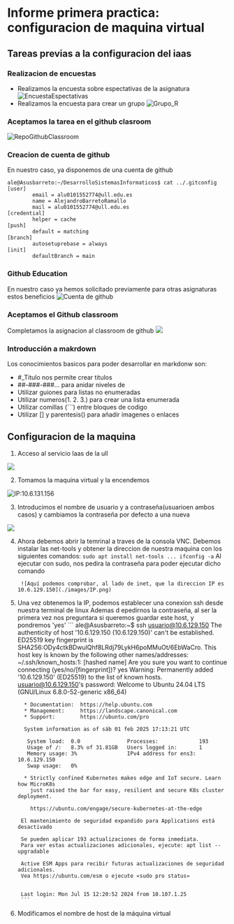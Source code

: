 # Informe primera practica: configuracion de maquina virtual

## Tareas previas a la configuracion del iaas

### Realizacion de encuestas

- Realizamos la encuesta sobre espectativas de la asignatura
![EncuestaEspectativas](./images/EncuestaExpectativas.png)
- Realizamos la encuesta para crear un grupo
![Grupo_R](./images/Grupo.png)

### Aceptamos la tarea en el github clasroom
![RepoGithubClassroom](./images/repo.png)

### Creacion de cuenta de github
En nuestro caso, ya disponemos de una cuenta de github
```
ale@Asusbarreto:~/DesarrolloSistemasInformaticos$ cat ../.gitconfig 
[user]
        email = alu0101552774@ull.edu.es
        name = AlejandroBarretoRamallo
        mail = alu0101552774@ull.edu.es
[credential]
        helper = cache
[push]
        default = matching
[branch]
        autosetuprebase = always
[init]
        defaultBranch = main
```
### Github Education
En nuestro caso ya hemos solicitado previamente para otras asignaturas
estos beneficios
![Cuenta de github](./images/Github%20education.png)
### Aceptamos el Github classroom
Completamos la asignacion al classroom de github
![](./images/Classroom.png)
### Introducción a makrdown
Los conocimientos basicos para poder desarrollar en markdonw son:
- #_Titulo nos permite crear titulos
- ##-###-###... para anidar niveles de 
- Utilizar guiones para listas no enumeradas
- Utilizar numeros(1. 2. 3.) para crear una lista enumerada
- Utilizar comillas (```) entre bloques de codigo
- Utilizar [] y parentesis() para añadir imagenes o enlaces
## Configuracion de la maquina

1. Acceso al servicio Iaas de la ull 

  ![](./images/AccesoIaas.png)

2. Tomamos la maquina virtual y la encendemos

  ![IP:10.6.131.156](./images/maquina.png)

3. Introducimos el nombre de usuario y a contraseña(usuarioen ambos casos) y cambiamos la contraseña por defecto a una nueva

  ![](./images/password.png)

4. Ahora debemos abrir la temrinal a traves de la consola VNC.
        Debemos instalar las net-tools y obtener la direccion de nuestra maquina 
        con los siguientes comandos: 
        ```
        sudo apt install net-tools
        ...
        ifconfig -a
        ```
        Al ejecutar con sudo, nos pedira la contraseña para poder ejecutar dicho comando
        
        ![Aquí podemos comprobar, al lado de inet, que la direccion IP es 10.6.129.150](./images/IP.png)

5. Una vez obtenemos la IP, podemos establecer una conexion ssh desde nuestra terminal de linux
        Ademas d epedirnos la contraseña, al ser la primera vez nos preguntara si queremos guardar este 
        host, y pondremos 'yes'
        ```
        ale@Asusbarreto:~$ ssh usuario@10.6.129.150
        The authenticity of host '10.6.129.150 (10.6.129.150)' can't be established.
        ED25519 key fingerprint is SHA256:ODy4ctkBDwulQhf8LRdj79LykH6poMMuOt/6EbWaCro.
        This host key is known by the following other names/addresses:
            ~/.ssh/known_hosts:1: [hashed name]
        Are you sure you want to continue connecting (yes/no/[fingerprint])? yes
        Warning: Permanently added '10.6.129.150' (ED25519) to the list of known hosts.
        usuario@10.6.129.150's password:
        Welcome to Ubuntu 24.04 LTS (GNU/Linux 6.8.0-52-generic x86_64)

         * Documentation:  https://help.ubuntu.com
         * Management:     https://landscape.canonical.com
         * Support:        https://ubuntu.com/pro

         System information as of sáb 01 feb 2025 17:13:21 UTC

          System load:  0.0               Processes:             193
          Usage of /:   8.3% of 31.81GB   Users logged in:       1
          Memory usage: 3%                IPv4 address for ens3: 10.6.129.150
          Swap usage:   0%

         * Strictly confined Kubernetes makes edge and IoT secure. Learn how MicroK8s
           just raised the bar for easy, resilient and secure K8s cluster deployment.

           https://ubuntu.com/engage/secure-kubernetes-at-the-edge

        El mantenimiento de seguridad expandido para Applications está desactivado

        Se pueden aplicar 193 actualizaciones de forma inmediata.
        Para ver estas actualizaciones adicionales, ejecute: apt list --upgradable

        Active ESM Apps para recibir futuras actualizaciones de seguridad adicionales.
        Vea https://ubuntu.com/esm o ejecute «sudo pro status»


        Last login: Mon Jul 15 12:20:52 2024 from 10.107.1.25
        ```

6. Modificamos el nombre de host de la máquina virtual

